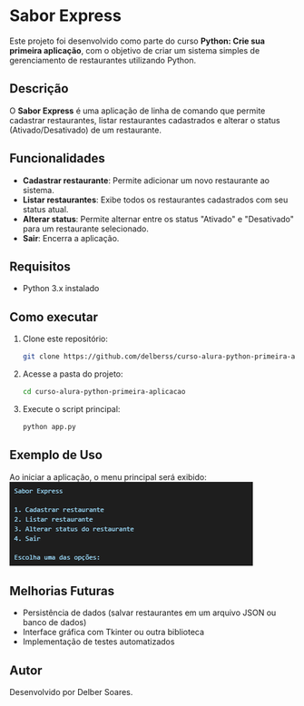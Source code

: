 # Sabor Express

Este projeto foi desenvolvido como parte do curso **Python: Crie sua primeira aplicação**, com o objetivo de criar um sistema simples de gerenciamento de restaurantes utilizando Python.

## Descrição
O **Sabor Express** é uma aplicação de linha de comando que permite cadastrar restaurantes, listar restaurantes cadastrados e alterar o status (Ativado/Desativado) de um restaurante.

## Funcionalidades
- **Cadastrar restaurante**: Permite adicionar um novo restaurante ao sistema.
- **Listar restaurantes**: Exibe todos os restaurantes cadastrados com seu status atual.
- **Alterar status**: Permite alternar entre os status "Ativado" e "Desativado" para um restaurante selecionado.
- **Sair**: Encerra a aplicação.

## Requisitos
- Python 3.x instalado

## Como executar
1. Clone este repositório:
   ```sh
   git clone https://github.com/delberss/curso-alura-python-primeira-aplicacao
   ```
2. Acesse a pasta do projeto:
   ```sh
   cd curso-alura-python-primeira-aplicacao
   ```
3. Execute o script principal:
   ```sh
   python app.py
   ```

## Exemplo de Uso
Ao iniciar a aplicação, o menu principal será exibido:
![Imagem do menu](assets/image.png)

## Melhorias Futuras
- Persistência de dados (salvar restaurantes em um arquivo JSON ou banco de dados)
- Interface gráfica com Tkinter ou outra biblioteca
- Implementação de testes automatizados

## Autor
Desenvolvido por Delber Soares.

